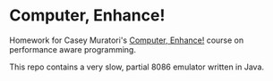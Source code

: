 # Computer, Enhance!

Homework for Casey Muratori's [Computer, Enhance!](https://www.computerenhance.com) course on performance aware programming.

This repo contains a very slow, partial 8086 emulator written in Java.